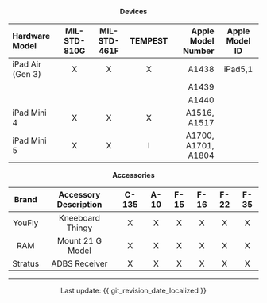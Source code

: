 <center>

**Devices**

| Hardware Model | MIL-STD-810G | MIL-STD-461F | TEMPEST |Apple Model Number| Apple Model ID |
| :------------ | :-------------: | :------------: | :------------: | -------------: | :------------: |
| iPad Air (Gen 3) | X | X | X | A1438 | iPad5,1 |
|	|	|	|	| A1439 |
|	|	|	|	| A1440 |
| iPad Mini 4 | X | X | X | A1516, A1517 |
| iPad Mini 5 | X | X | I | A1700, A1701, A1804 |

**Accessories**

| Brand | Accessory Description | C-135 | A-10 | F-15 | F-16 | F-22 | F-35 |
| :------------: | :------------: | :------------: | :------------: | :------------: | :------------: | :------------: | :------------: |
| YouFly | Kneeboard Thingy | X | X | X | X | X | X |
| RAM | Mount 21 G Model | X | X | X | X | X | X |
| Stratus | ADBS Receiver | X | X | X | X | X | X |

---

Last update: {{ git_revision_date_localized }}

</center>